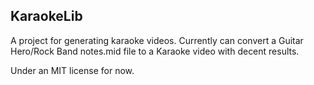 ## KaraokeLib

A project for generating karaoke videos. Currently can convert a Guitar Hero/Rock Band notes.mid file to a Karaoke video with decent results.

Under an MIT license for now.